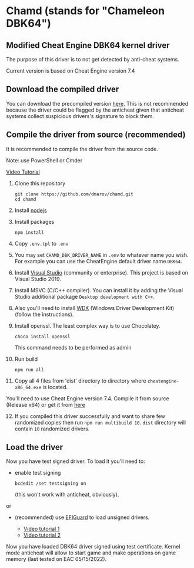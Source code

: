 # Chamd (stands for "Chameleon DBK64")

## Modified Cheat Engine DBK64 kernel driver

The purpose of this driver is to not get detected by anti-cheat systems.

Current version is based on Cheat Engine version 7.4

## Download the compiled driver

You can download the precompiled version [here](https://github.com/dmarov/chamd/releases).
This is not recommended because the driver could be flagged by the anticheat given
that anticheat systems collect suspicious drivers's signature to block them.

## Compile the driver from source (recommended)

It is recommended to compile the driver from the source code.

Note: use PowerShell or Cmder

[Video Tutorial](https://www.youtube.com/watch?v=7ARwpxZPpE8)

1. Clone this repository

    ```shell
    git clone https://github.com/dmarov/chamd.git
    cd chamd
    ```

2. Install [nodejs](https://nodejs.org/en/)

3. Install packages

    ```shell
    npm install
    ```

4. Copy `.env.tpl` to `.env`

5. You may set `CHAMD_DBK_DRIVER_NAME` in `.env` to whatever name you wish. For example you can use the CheatEngine default driver name `DBK64`.

6. Install [Visual Studio](https://visualstudio.microsoft.com/thank-you-downloading-visual-studio/?sku=Community&rel=16)
(community or enterprise). This project is based on Visual Studio 2019.

7. Install MSVC (C/C++ compiler). You can install it by adding the Visual Studio additional package `Desktop development with C++`.

8. Also you'll need to install [WDK](https://docs.microsoft.com/en-us/windows-hardware/drivers/download-the-wdk)
(Windows Driver Development Kit)
(follow the instructions).

9. Install openssl. The least complex way is to use Chocolatey.
    ```
    choco install openssl
    ```
    This command needs to be performed as admin

10. Run build

    ```shell
    npm run all
    ```

11. Copy all 4 files from 'dist' directory to directory where `cheatengine-x86_64.exe` is located.

You'll need to use Cheat Engine version 7.4. Compile it from source (Release x64)
or get it from [here](https://github.com/dmarov/cheat-engine/releases/tag/7.4)

12. If you compiled this driver successfully and want to share few randomized copies
then run `npm run multibuild 10`. `dist` directory will contain `10` randomized drivers.

## Load the driver

Now you have test signed driver.
To load it you'll need to:

- enable test signing

    ```shell
    bcdedit /set testsigning on
    ```

    (this won't work with anticheat, obviously).

or

- (recommended) use [EFIGuard](https://github.com/Mattiwatti/EfiGuard) to load unsigned drivers.

    - [Video tutorial 1](https://www.youtube.com/watch?v=EJGuJp2fqpM)
    - [Video tutorial 2](https://www.youtube.com/watch?v=zsw3xoG3zgs)

Now you have loaded DBK64 driver signed using test certificate.
Kernel mode anticheat will allow to start game and make operations on game memory
(last tested on EAC 05/15/2022).
